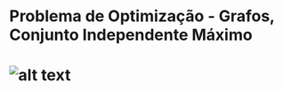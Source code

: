 # Problema de Optimização - Grafos, Conjunto Independente Máximo
# ![alt text](https://upload.wikimedia.org/wikipedia/commons/thumb/0/05/Sna_large.png/250px-Sna_large.png)

